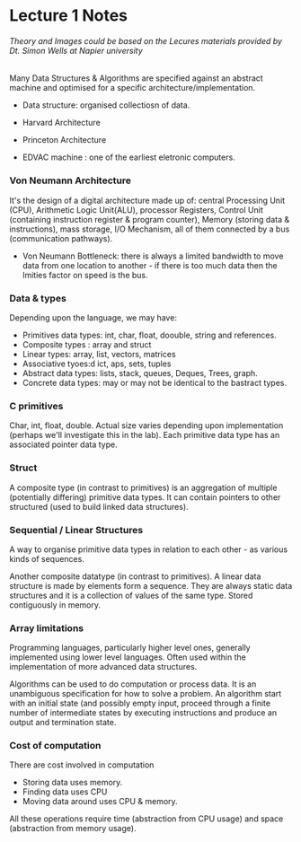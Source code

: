 # Lecture 1 Notes 
###### Theory and Images could be based on the Lecures materials provided by Dt. Simon Wells at Napier university

Many Data Structures & Algorithms are specified against an abstract machine and optimised for a specific architecture/implementation. 

* Data structure: organised collectiosn of data. 
* Harvard Architecture

* Princeton Architecture

* EDVAC machine : one of the earliest eletronic computers. 

### Von Neumann Architecture

It's the design of a digital architecture made up of: central Processing Unit (CPU), Arithmetic Logic Unit(ALU), processor Registers, Control Unit (containing instruction register & program counter), Memory (storing data & instructions), mass storage, I/O Mechanism, all of them connected by a bus (communication pathways). 

* Von Neumann Bottleneck: there is always a limited bandwidth to move data from one location to another - if there is too much data then the lmities factor on speed is the bus. 


### Data & types

Depending upon the language, we may have:
* Primitives data types: int, char, float, doouble, string and references.
* Composite types : array and struct 
* Linear types: array, list, vectors, matrices
* Associative tyoes:d ict, aps, sets, tuples
* Abstract data types: lists, stack, queues, Deques, Trees, graph.
* Concrete data types: may or may not be identical to the bastract types. 

### C primitives

Char, int, float, double. Actual size varies depending upon implementation (perhaps we'll investigate this in the lab). Each primitive data type has an associated pointer data type. 

### Struct

A composite type (in contrast to primitives) is an aggregation of multiple (potentially differing) primitive data types. It can contain pointers to other structured (used to build linked data structures).

### Sequential / Linear Structures

A way to organise primitive data types in relation to each other - as various kinds of sequences.

Another composite datatype (in contrast to primitives). A linear data structure is made by elements form a sequence. They are always static data structures and it is a collection of values of the same type. Stored contiguously in memory. 

### Array limitations

Programming languages, particularly higher level ones, generally implemented using lower level languages. Often used within the implementation of more advanced data structures. 

Algorithms can be used to do computation or process data. It is an unambiguous specification for how to solve a problem. An algorithm start with an initial state (and possibly empty input, proceed through a finite number of intermediate states by executing instructions and produce an output and termination state.

### Cost of computation

There are cost involved in computation
* Storing data uses memory.
*  Finding data uses CPU
* Moving data around uses CPU & memory. 

All these operations require time (abstraction from CPU usage) and space (abstraction from memory usage). 




